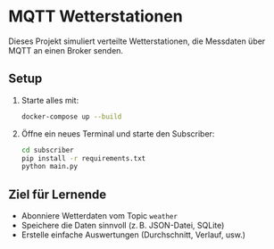# MQTT Wetterstationen

Dieses Projekt simuliert verteilte Wetterstationen, die Messdaten über MQTT an einen Broker senden.

## Setup

1. Starte alles mit:
   ```bash
   docker-compose up --build
   ```

2. Öffne ein neues Terminal und starte den Subscriber:
   ```bash
   cd subscriber
   pip install -r requirements.txt
   python main.py
   ```

## Ziel für Lernende

- Abonniere Wetterdaten vom Topic `weather`
- Speichere die Daten sinnvoll (z. B. JSON-Datei, SQLite)
- Erstelle einfache Auswertungen (Durchschnitt, Verlauf, usw.)
